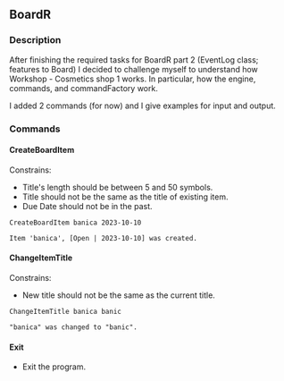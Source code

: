 ## BoardR
### Description
After finishing the required tasks for BoardR part 2 (EventLog class; features to Board) I decided to challenge myself to understand how Workshop - Cosmetics shop 1 works.
In particular, how the engine, commands, and commandFactory work. 

I added 2 commands (for now) and I give examples for input and output.
### Commands
#### CreateBoardItem 
Constrains:
- Title's length should be between 5 and 50 symbols.
- Title should not be the same as the title of existing item.
- Due Date should not be in the past.

```
CreateBoardItem banica 2023-10-10
```
```
Item 'banica', [Open | 2023-10-10] was created.
```
#### ChangeItemTitle
Constrains:
- New title should not be the same as the current title.

```
ChangeItemTitle banica banic
```
```
"banica" was changed to "banic".
```
#### Exit
- Exit the program.